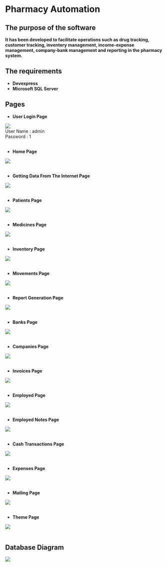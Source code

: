 # Pharmacy Automation

## The purpose of the software

**It has been developed to facilitate operations such as drug tracking, customer tracking, inventory management, income-expense management, company-bank management and reporting in the pharmacy system.**

## The requirements

- **Devexpress** </br>
- **Microsoft SQL Server** </br>

## Pages

- **User Login Page** </br> 

![](https://github.com/koseeYunus/Eczane_Oto/blob/master/SC/giris.jpg?raw=true)</br>
User Name : admin</br>
Password : 1</br></br>

- **Home Page** </br>

![](https://github.com/koseeYunus/Eczane_Oto/blob/master/SC/anasayfa.jpg?raw=true)</br></br>

- **Getting Data From The Internet Page** </br>

![](https://github.com/koseeYunus/Eczane_Oto/blob/master/SC/anaSayfaDoviz.jpg?raw=true)</br></br>

- **Patients Page** </br>

![](https://github.com/koseeYunus/Eczane_Oto/blob/master/SC/Hastalar.jpg?raw=true)</br></br>

- **Medicines Page** </br>

![](https://github.com/koseeYunus/Eczane_Oto/blob/master/SC/ilaclar.jpg?raw=true)</br></br>

- **Inventory Page** </br>

![](https://github.com/koseeYunus/Eczane_Oto/blob/master/SC/stok.jpg?raw=true)</br></br>

- **Movements Page** </br>

![](https://github.com/koseeYunus/Eczane_Oto/blob/master/SC/hareketler.jpg?raw=true)</br></br>

- **Report Generation Page** </br>

![](https://github.com/koseeYunus/Eczane_Oto/blob/master/SC/rapor.jpg?raw=true)</br></br>

- **Banks Page** </br>

![](https://github.com/koseeYunus/Eczane_Oto/blob/master/SC/bankalar.jpg?raw=true)</br></br>

- **Companies Page** </br>

![](https://github.com/koseeYunus/Eczane_Oto/blob/master/SC/firmalar.jpg?raw=true)</br></br>

- **Invoices Page** </br>

![](https://github.com/koseeYunus/Eczane_Oto/blob/master/SC/faturalar.jpg?raw=true)</br></br>

- **Employed Page** </br>

![](https://github.com/koseeYunus/Eczane_Oto/blob/master/SC/personeller.jpg?raw=true)</br></br>

- **Employed Notes Page** </br>

![](https://github.com/koseeYunus/Eczane_Oto/blob/master/SC/notlar.jpg?raw=true)</br></br>

- **Cash Transactions Page** </br>

![](https://github.com/koseeYunus/Eczane_Oto/blob/master/SC/kasa.jpg?raw=true)</br></br>

- **Expenses Page** </br>

![](https://github.com/koseeYunus/Eczane_Oto/blob/master/SC/giderler.jpg?raw=true)</br></br>

- **Mailing Page** </br>

![](https://github.com/koseeYunus/Eczane_Oto/blob/master/SC/mail.jpg?raw=true)</br></br>

- **Theme Page** </br>

![](https://github.com/koseeYunus/Eczane_Oto/blob/master/SC/tema.jpg?raw=true)</br></br>

## Database Diagram

![](https://github.com/koseeYunus/Eczane_Oto/blob/master/SC/database.jpg?raw=true)</br></br>
